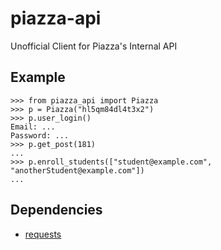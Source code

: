 # piazza-api

Unofficial Client for Piazza's Internal API

## Example
```
>>> from piazza_api import Piazza
>>> p = Piazza("hl5qm84dl4t3x2")
>>> p.user_login()
Email: ...
Password: ...
>>> p.get_post(181)
...
>>> p.enroll_students(["student@example.com", "anotherStudent@example.com"])
...
```

## Dependencies

* [requests](http://python-requests.org/)

